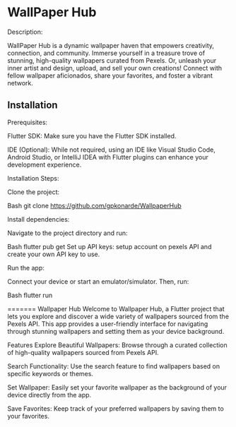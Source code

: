 # WallPaper Hub

Description:

WallPaper Hub is a dynamic wallpaper haven that empowers creativity, connection, and community. Immerse yourself in a treasure trove of stunning, high-quality wallpapers curated from Pexels. Or, unleash your inner artist and design, upload, and sell your own creations! Connect with fellow wallpaper aficionados, share your favorites, and foster a vibrant network.
## Installation

Prerequisites:

Flutter SDK: Make sure you have the Flutter SDK installed.

IDE (Optional): While not required, using an IDE like Visual Studio Code, Android Studio, or IntelliJ IDEA with Flutter plugins can enhance your development experience.

Installation Steps:

Clone the project:

Bash
git clone https://github.com/gpkonarde/WallpaperHub

Install dependencies:

Navigate to the project directory and run:

Bash
flutter pub get
Set up API keys:
setup account on pexels API and create your own API key to use.

Run the app:

Connect your device or start an emulator/simulator. Then, run:

Bash
flutter run

    
=======
Wallpaper Hub
Welcome to Wallpaper Hub, a Flutter project that lets you explore and discover a wide variety of wallpapers sourced from the Pexels API. This app provides a user-friendly interface for navigating through stunning wallpapers and setting them as your device background.

Features
Explore Beautiful Wallpapers: Browse through a curated collection of high-quality wallpapers sourced from Pexels API.

Search Functionality: Use the search feature to find wallpapers based on specific keywords or themes.

Set Wallpaper: Easily set your favorite wallpaper as the background of your device directly from the app.

Save Favorites: Keep track of your preferred wallpapers by saving them to your favorites.
